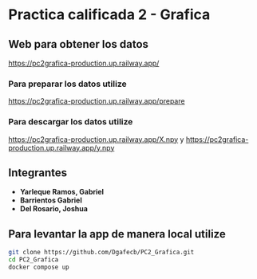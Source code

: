 # Practica calificada 2 - Grafica
## Web para obtener los datos
https://pc2grafica-production.up.railway.app/

### Para preparar los datos utilize
https://pc2grafica-production.up.railway.app/prepare
### Para descargar los datos utilize
https://pc2grafica-production.up.railway.app/X.npy y
https://pc2grafica-production.up.railway.app/y.npy

## Integrantes

- **Yarleque Ramos, Gabriel**
- **Barrientos Gabriel**
- **Del Rosario, Joshua**

## Para levantar la app de manera local utilize
```bash
git clone https://github.com/Dgafecb/PC2_Grafica.git
cd PC2_Grafica
docker compose up
```


